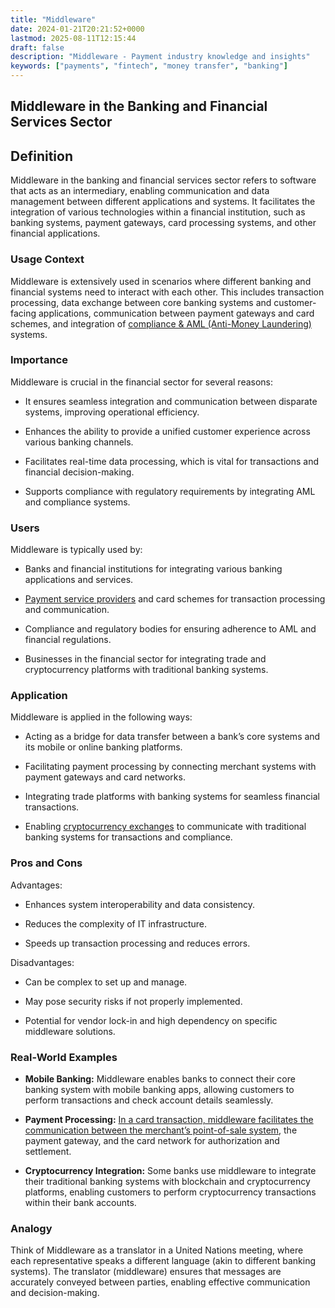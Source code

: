 ```yaml
---
title: "Middleware"
date: 2024-01-21T20:21:52+0000
lastmod: 2025-08-11T12:15:44
draft: false
description: "Middleware - Payment industry knowledge and insights"
keywords: ["payments", "fintech", "money transfer", "banking"]
---
```


## Middleware in the Banking and Financial Services Sector

## Definition

Middleware in the banking and financial services sector refers to software that acts as an intermediary, enabling communication and data management between different applications and systems. It facilitates the integration of various technologies within a financial institution, such as banking systems, payment gateways, card processing systems, and other financial applications.

### Usage Context

Middleware is extensively used in scenarios where different banking and financial systems need to interact with each other. This includes transaction processing, data exchange between core banking systems and customer-facing applications, communication between payment gateways and card schemes, and integration of [compliance & AML (Anti-Money Laundering)](https://faisalkhanllc.xyz/resources/payments-wiki/a/aml-compliance/) systems.

### Importance

Middleware is crucial in the financial sector for several reasons:

- It ensures seamless integration and communication between disparate systems, improving operational efficiency.

- Enhances the ability to provide a unified customer experience across various banking channels.

- Facilitates real-time data processing, which is vital for transactions and financial decision-making.

- Supports compliance with regulatory requirements by integrating AML and compliance systems.

### Users

Middleware is typically used by:

- Banks and financial institutions for integrating various banking applications and services.

- [Payment service providers](https://faisalkhanllc.xyz/resources/payments-wiki/p/payment-service-provider-psp/) and card schemes for transaction processing and communication.

- Compliance and regulatory bodies for ensuring adherence to AML and financial regulations.

- Businesses in the financial sector for integrating trade and cryptocurrency platforms with traditional banking systems.

### Application

Middleware is applied in the following ways:

- Acting as a bridge for data transfer between a bank’s core systems and its mobile or online banking platforms.

- Facilitating payment processing by connecting merchant systems with payment gateways and card networks.

- Integrating trade platforms with banking systems for seamless financial transactions.

- Enabling [cryptocurrency exchanges](https://faisalkhanllc.xyz/resources/payments-wiki/c/cryptocurrency-exchanges/) to communicate with traditional banking systems for transactions and compliance.

### Pros and Cons

Advantages:

- Enhances system interoperability and data consistency.

- Reduces the complexity of IT infrastructure.

- Speeds up transaction processing and reduces errors.

Disadvantages:

- Can be complex to set up and manage.

- May pose security risks if not properly implemented.

- Potential for vendor lock-in and high dependency on specific middleware solutions.

### Real-World Examples

- **Mobile Banking:** Middleware enables banks to connect their core banking system with mobile banking apps, allowing customers to perform transactions and check account details seamlessly.

- **Payment Processing:** [In a card transaction, middleware facilitates the communication between the merchant’s point-of-sale system](https://faisalkhanllc.xyz/resources/payments-wiki/p/payment-processor/), the payment gateway, and the card network for authorization and settlement.

- **Cryptocurrency Integration:** Some banks use middleware to integrate their traditional banking systems with blockchain and cryptocurrency platforms, enabling customers to perform cryptocurrency transactions within their bank accounts.

### Analogy

Think of Middleware as a translator in a United Nations meeting, where each representative speaks a different language (akin to different banking systems). The translator (middleware) ensures that messages are accurately conveyed between parties, enabling effective communication and decision-making.